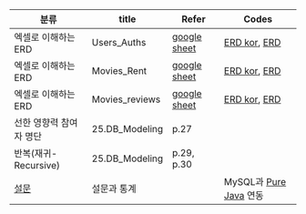 | 분류 | title | Refer | Codes |
| ----- | --- | ------ | ------ |
| 엑셀로 이해하는 ERD |  Users_Auths  | [google sheet](https://docs.google.com/spreadsheets/d/1dqRAKg9Hl7gOh1Ggjj5Q5eGea8fMjyO5/edit#gid=1779620113) | [ERD kor](./projects/excel_erds/Users_Auths_kor.vuerd), [ERD](./projects/excel_erds/Users_Auths.vuerd) |
| 엑셀로 이해하는 ERD | Movies_Rent | [google sheet](https://docs.google.com/spreadsheets/d/169ItvOOWA1sKsMN4isgYPVX7hrhE5yYnQkwaFJitqUg/edit#gid=0) | [ERD kor](./projects/excel_erds/Movies_Rents_kor.vuerd), [ERD](./projects/excel_erds/Movies_Rents.vuerd)|
| 엑셀로 이해하는 ERD | Movies_reviews   | [google sheet ](https://docs.google.com/spreadsheets/d/1xHF-54RIRfYPNv-pFuIud8_bv4R2rHWJjK_BxIWZKQA/edit#gid=1202945779) | [ERD kor](./projects/excel_erds/Movies_reviews_kor.vuerd), [ERD](./projects/excel_erds/Movies_reviews.vuerd) |
| 선한 영향력 참여자 명단 | 25.DB_Modeling | p.27 | |
| 반복(재귀-Recursive) | 25.DB_Modeling | p.29, p.30 | |
| [설문](./projects/polls/) | 설문과 통계 | | MySQL과 [Pure Java](./projects/polls/codes/java/) 연동 |
